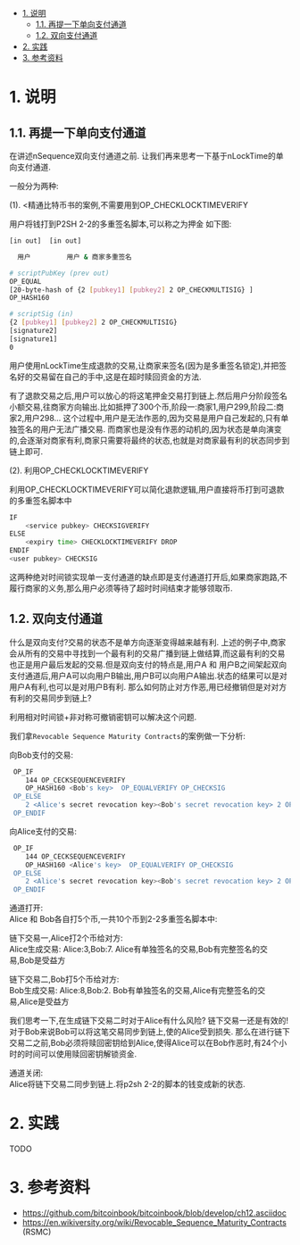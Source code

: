 

<!-- TOC -->

- [1. 说明](#1-说明)
    - [1.1. 再提一下单向支付通道](#11-再提一下单向支付通道)
    - [1.2. 双向支付通道](#12-双向支付通道)
- [2. 实践](#2-实践)
- [3. 参考资料](#3-参考资料)

<!-- /TOC -->


<a id="markdown-1-说明" name="1-说明"></a>
# 1. 说明

<a id="markdown-11-再提一下单向支付通道" name="11-再提一下单向支付通道"></a>
## 1.1. 再提一下单向支付通道

在讲述nSequence双向支付通道之前. 让我们再来思考一下基于nLockTime的单向支付通道.

一般分为两种:

(1). <精通比特币书的案例,不需要用到OP_CHECKLOCKTIMEVERIFY

用户将钱打到P2SH 2-2的多重签名脚本,可以称之为押金 如下图:

```bash
[in out]  [in out]

  用户         用户 & 商家多重签名

# scriptPubKey (prev out)
OP_EQUAL
[20-byte-hash of {2 [pubkey1] [pubkey2] 2 OP_CHECKMULTISIG} ]
OP_HASH160

# scriptSig (in)
{2 [pubkey1] [pubkey2] 2 OP_CHECKMULTISIG}
[signature2]
[signature1]
0
```

用户使用nLockTime生成退款的交易,让商家来签名(因为是多重签名锁定),并把签名好的交易留在自己的手中,这是在超时赎回资金的方法.

有了退款交易之后,用户可以放心的将这笔押金交易打到链上.然后用户分阶段签名小额交易,往商家方向输出.比如抵押了300个币,阶段一:商家1,用户299,阶段二:商家2,用户298... 这个过程中,用户是无法作恶的,因为交易是用户自己发起的,只有单独签名的用户无法广播交易. 而商家也是没有作恶的动机的,因为状态是单向演变的,会逐渐对商家有利,商家只需要将最终的状态,也就是对商家最有利的状态同步到链上即可.

(2). 利用OP_CHECKLOCKTIMEVERIFY

利用OP_CHECKLOCKTIMEVERIFY可以简化退款逻辑,用户直接将币打到可退款的多重签名脚本中

```bash
IF
    <service pubkey> CHECKSIGVERIFY
ELSE
    <expiry time> CHECKLOCKTIMEVERIFY DROP
ENDIF
<user pubkey> CHECKSIG
```

这两种绝对时间锁实现单一支付通道的缺点即是支付通道打开后,如果商家跑路,不履行商家的义务,那么用户必须等待了超时时间结束才能够领取币.

<a id="markdown-12-双向支付通道" name="12-双向支付通道"></a>
## 1.2. 双向支付通道

什么是双向支付?交易的状态不是单方向逐渐变得越来越有利. 上述的例子中,商家会从所有的交易中寻找到一个最有利的交易广播到链上做结算,而这最有利的交易也正是用户最后发起的交易.但是双向支付的特点是,用户A 和 用户B之间架起双向支付通道后,用户A可以向用户B输出,用户B可以向用户A输出.状态的结果可以是对用户A有利,也可以是对用户B有利. 那么如何防止对方作恶,用已经撤销但是对对方有利的交易同步到链上?

利用相对时间锁+非对称可撤销密钥可以解决这个问题.

我们拿`Revocable Sequence Maturity Contracts`的案例做一下分析:

向Bob支付的交易:
```bash
 OP_IF 
    144 OP_CECKSEQUENCEVERIFY
    OP_HASH160 <Bob's key>  OP_EQUALVERIFY OP_CHECKSIG 
 OP_ELSE 
    2 <Alice's secret revocation key><Bob's secret revocation key> 2 OP_CHECKMULTISIGVERIFY 
 OP_ENDIF
```

向Alice支付的交易:
```bash
 OP_IF 
    144 OP_CECKSEQUENCEVERIFY
    OP_HASH160 <Alice's key>  OP_EQUALVERIFY OP_CHECKSIG 
 OP_ELSE 
    2 <Alice's secret revocation key><Bob's secret revocation key> 2 OP_CHECKMULTISIGVERIFY 
 OP_ENDIF
```

通道打开:  
Alice 和 Bob各自打5个币,一共10个币到2-2多重签名脚本中:

链下交易一,Alice打2个币给对方:  
Alice生成交易: Alice:3,Bob:7.  Alice有单独签名的交易,Bob有完整签名的交易,Bob是受益方

链下交易二,Bob打5个币给对方:  
Bob生成交易: Alice:8,Bob:2.  Bob有单独签名的交易,Alice有完整签名的交易,Alice是受益方

我们思考一下,在生成链下交易二时对于Alice有什么风险? 链下交易一还是有效的! 对于Bob来说Bob可以将这笔交易同步到链上,使的Alice受到损失. 那么在进行链下交易二之前,Bob必须将赎回密钥给到Alice,使得Alice可以在Bob作恶时,有24个小时的时间可以使用赎回密钥解锁资金.

通道关闭:  
Alice将链下交易二同步到链上.将p2sh 2-2的脚本的钱变成新的状态.

<a id="markdown-2-实践" name="2-实践"></a>
# 2. 实践

TODO

<a id="markdown-3-参考资料" name="3-参考资料"></a>
# 3. 参考资料

* https://github.com/bitcoinbook/bitcoinbook/blob/develop/ch12.asciidoc 
* https://en.wikiversity.org/wiki/Revocable_Sequence_Maturity_Contracts (RSMC)
